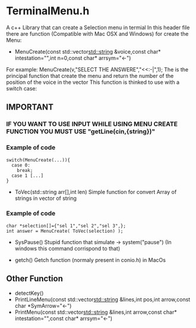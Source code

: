 # TerminalMenu.h
A c++ Library that can create a Selection menu in termial
In this header file there are function (Compatible with Mac OSX and Windows) for create the Menu:

- MenuCreate(const std::vector<std::string> &voice,const char* intestation="",int n=0,const char* arrsym="<-")

For example: MenuCreate(v,"SELECT THE ANSWERE","<<:-|",1);
The is the principal function that create the menu and return the number of the position of the voice in the vector
This function is thinked to use with a switch case:

## IMPORTANT
### IF YOU WANT TO USE INPUT WHILE USING MENU CREATE FUNCTION YOU MUST USE "getLine(cin,{string})"

### Example of code
```
switch(MenuCreate(...)){
  case 0:
    break;
  case 1 [...]
}
```
- ToVec(std::string arr[],int len) 
Simple function for convert Array of strings in vector of string

### Example of code
```
char *selection[]={"sel 1","sel 2","sel 3",};
int answer = MenuCreate( ToVec(selection) );
```

- SysPause() 
Stupid function that simulate -> system("pause") (In windows this command corrispond to that)


- getch() 
Getch function (normaly present in conio.h) in MacOs

## Other Function

- detectKey()
- PrintLineMenu(const std::vector<std::string> &lines,int pos,int arrow,const char *SymArrow="<-")
- PrintMenu(const std::vector<std::string> &lines,int arrow,const char* intestation="",const char* arrsym="<-")
